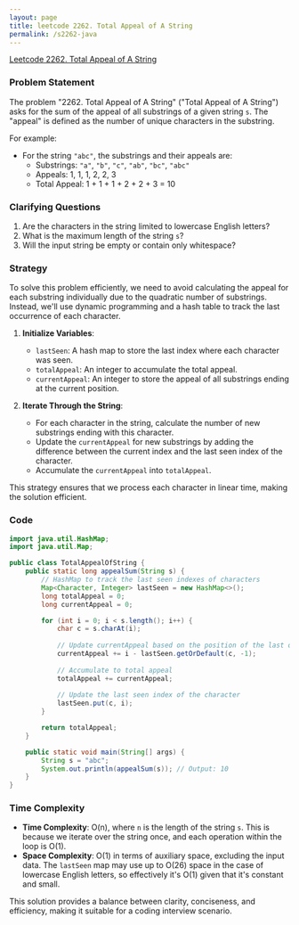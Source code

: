 ```yaml
---
layout: page
title: leetcode 2262. Total Appeal of A String
permalink: /s2262-java
---
```

[Leetcode 2262. Total Appeal of A String](https://algoadvance.github.io/algoadvance/l2262)
### Problem Statement

The problem "2262. Total Appeal of A String" ("Total Appeal of A String") asks for the sum of the appeal of all substrings of a given string `s`. The "appeal" is defined as the number of unique characters in the substring.

For example:
- For the string `"abc"`, the substrings and their appeals are:
  - Substrings: `"a"`, `"b"`, `"c"`, `"ab"`, `"bc"`, `"abc"`
  - Appeals: 1, 1, 1, 2, 2, 3
  - Total Appeal: 1 + 1 + 1 + 2 + 2 + 3 = 10

### Clarifying Questions

1. Are the characters in the string limited to lowercase English letters?
2. What is the maximum length of the string `s`?
3. Will the input string be empty or contain only whitespace?

### Strategy

To solve this problem efficiently, we need to avoid calculating the appeal for each substring individually due to the quadratic number of substrings. Instead, we'll use dynamic programming and a hash table to track the last occurrence of each character.

1. **Initialize Variables**:
   - `lastSeen`: A hash map to store the last index where each character was seen.
   - `totalAppeal`: An integer to accumulate the total appeal.
   - `currentAppeal`: An integer to store the appeal of all substrings ending at the current position.

2. **Iterate Through the String**:
   - For each character in the string, calculate the number of new substrings ending with this character.
   - Update the `currentAppeal` for new substrings by adding the difference between the current index and the last seen index of the character.
   - Accumulate the `currentAppeal` into `totalAppeal`.

This strategy ensures that we process each character in linear time, making the solution efficient.

### Code

```java
import java.util.HashMap;
import java.util.Map;

public class TotalAppealOfString {
    public static long appealSum(String s) {
        // HashMap to track the last seen indexes of characters
        Map<Character, Integer> lastSeen = new HashMap<>();
        long totalAppeal = 0;
        long currentAppeal = 0;

        for (int i = 0; i < s.length(); i++) {
            char c = s.charAt(i);
            
            // Update currentAppeal based on the position of the last occurrence of "c"
            currentAppeal += i - lastSeen.getOrDefault(c, -1);
            
            // Accumulate to total appeal
            totalAppeal += currentAppeal;
            
            // Update the last seen index of the character
            lastSeen.put(c, i);
        }

        return totalAppeal;
    }

    public static void main(String[] args) {
        String s = "abc";
        System.out.println(appealSum(s)); // Output: 10
    }
}
```

### Time Complexity

- **Time Complexity**: O(n), where `n` is the length of the string `s`. This is because we iterate over the string once, and each operation within the loop is O(1).
- **Space Complexity**: O(1) in terms of auxiliary space, excluding the input data. The `lastSeen` map may use up to O(26) space in the case of lowercase English letters, so effectively it's O(1) given that it's constant and small.

This solution provides a balance between clarity, conciseness, and efficiency, making it suitable for a coding interview scenario.